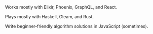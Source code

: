 Works mostly with Elixir, Phoenix, GraphQL, and React.

Plays mostly with Haskell, Gleam, and Rust.

Write beginner-friendly algorithm solutions in JavaScript (sometimes).
